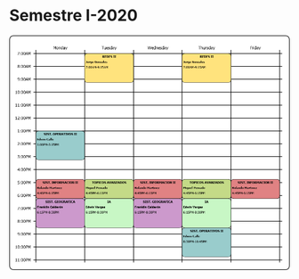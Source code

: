 # Semestre I-2020

<p align="center">
<img src="SEM-1-2020.png" alt="alt text" width="640" height="whatever">
</p>


